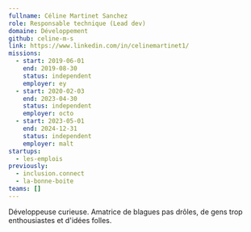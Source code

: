 ```yaml
---
fullname: Céline Martinet Sanchez
role: Responsable technique (Lead dev)
domaine: Développement
github: celine-m-s
link: https://www.linkedin.com/in/celinemartinet1/
missions:
  - start: 2019-06-01
    end: 2019-08-30
    status: independent
    employer: ey
  - start: 2020-02-03
    end: 2023-04-30
    status: independent
    employer: octo
  - start: 2023-05-01
    end: 2024-12-31
    status: independent
    employer: malt
startups:
  - les-emplois
previously:
  - inclusion.connect
  - la-bonne-boite
teams: []
---
```

Développeuse curieuse. Amatrice de blagues pas drôles, de gens trop enthousiastes et d'idées folles.
